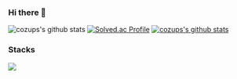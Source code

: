 ### Hi there 👋

<!--
**cozups/cozups** is a ✨ _special_ ✨ repository because its `README.md` (this file) appears on your GitHub profile.

Here are some ideas to get you started:

- 🔭 I’m currently working on ...
- 🌱 I’m currently learning ...
- 👯 I’m looking to collaborate on ...
- 🤔 I’m looking for help with ...
- 💬 Ask me about ...
- 📫 How to reach me: ...
- 😄 Pronouns: ...
- ⚡ Fun fact: ...
-->
![cozups's github stats](https://github-readme-stats.vercel.app/api?username=cozups&show_icons=true)
[![Solved.ac Profile](http://mazassumnida.wtf/api/v2/generate_badge?boj=cozups)](https://solved.ac/cozups/)
[![cozups's github stats](https://github-readme-stats.vercel.app/api/top-langs/?username=cozups&show_icons=true&hide_border=true&title_color=004386&icon_color=004386&layout=compact)](https://github.com/cozups)

### Stacks
<img src="https://img.shields.io/badge/java-007396?style=for-the-badge&logo=java&logoColor=white"> 
